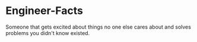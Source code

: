# Engineer-Facts
Someone that gets excited about things no one else cares about and solves problems you didn't know existed.
